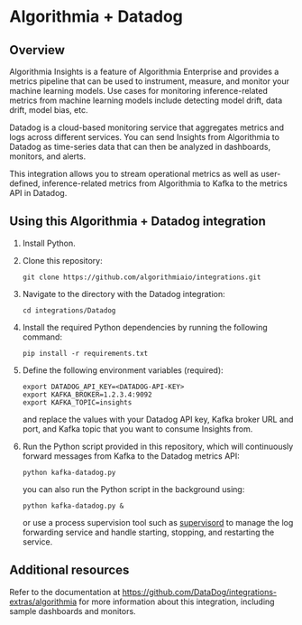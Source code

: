 # Algorithmia + Datadog

## Overview

Algorithmia Insights is a feature of Algorithmia Enterprise and provides a
metrics pipeline that can be used to instrument, measure, and monitor your
machine learning models. Use cases for monitoring inference-related metrics from
machine learning models include detecting model drift, data drift, model bias,
etc.

Datadog is a cloud-based monitoring service that aggregates metrics and logs
across different services. You can send Insights from Algorithmia to Datadog as
time-series data that can then be analyzed in dashboards, monitors, and alerts.

This integration allows you to stream operational metrics as well as
user-defined, inference-related metrics from Algorithmia to Kafka to the metrics
API in Datadog.

## Using this Algorithmia + Datadog integration

1. Install Python.

2. Clone this repository:

   ```
   git clone https://github.com/algorithmiaio/integrations.git
   ```

3. Navigate to the directory with the Datadog integration:

   ```
   cd integrations/Datadog
   ```

4. Install the required Python dependencies by running the following command:

   ```
   pip install -r requirements.txt
   ```

5. Define the following environment variables (required):

   ```
   export DATADOG_API_KEY=<DATADOG-API-KEY>
   export KAFKA_BROKER=1.2.3.4:9092
   export KAFKA_TOPIC=insights
   ```

   and replace the values with your Datadog API key, Kafka broker URL and port,
   and Kafka topic that you want to consume Insights from.

6. Run the Python script provided in this repository, which will continuously
   forward messages from Kafka to the Datadog metrics API:

   ```
   python kafka-datadog.py
   ```

   you can also run the Python script in the background using:

   ```
   python kafka-datadog.py &
   ```

   or use a process supervision tool such as
   [supervisord](http://supervisord.org/) to manage the log forwarding service
   and handle starting, stopping, and restarting the service.

## Additional resources

Refer to the documentation at
https://github.com/DataDog/integrations-extras/algorithmia for more information
about this integration, including sample dashboards and monitors.
